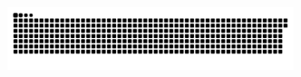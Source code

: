 <picture>
  <source media="(prefers-color-scheme: dark)" srcset="https://raw.githubusercontent.com/kukujik/kukujik/output/github-contribution-grid-snake-dark.svg">
  <source media="(prefers-color-scheme: light)" srcset="https://raw.githubusercontent.com/kukujik/kukujik/output/github-contribution-grid-snake.svg">
  <img alt="github contribution grid snake animation" src="https://raw.githubusercontent.com/kukujik/kukujik/output/github-contribution-grid-snake.svg">
</picture>
